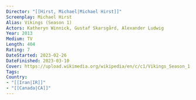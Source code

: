 ```yaml
---
Director: "[[Hirst, Michael|Michael Hirst]]"
Screenplay: Michael Hirst
Alias: Vikings (Season 1)
Actors: Katheryn Winnick, Gustaf Skarsgård, Alexander Ludwig
Year: 2013
Medium: TV
Length: 404
Rating: 7
DateStarted: 2023-02-26
DateFinished: 2023-03-10
Cover: https://upload.wikimedia.org/wikipedia/en/c/c1/Vikings_Season_1.jpg
Tags: 
Country: 
- "[[Iran|IR]]"
- "[[Canada|CA]]"
---
```

